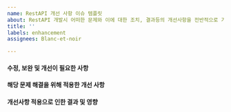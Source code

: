 ```yaml
---
name: RestAPI 개선 사항 이슈 템플릿
about: RestAPI 개발시 어떠한 문제와 이에 대한 조치, 결과등의 개선사항을 전반적으로 기록하는 이슈 템플릿
title: ''
labels: enhancement
assignees: Blanc-et-noir

---
```


#### 수정, 보완 및 개선이 필요한 사항

#### 해당 문제 해결을 위해 적용한 개선 사항

#### 개선사항 적용으로 인한 결과 및 영향
